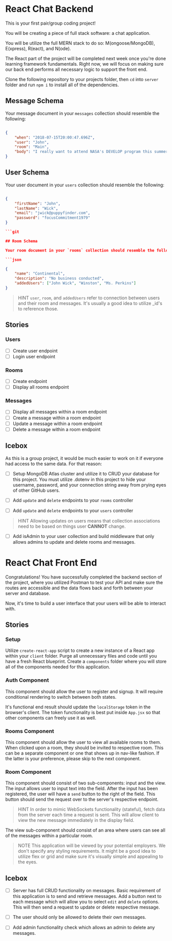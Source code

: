 # React Chat Backend

This is your first pair/group coding project!

You will be creating a piece of full stack software: a chat application.

You will be utilize the full MERN stack to do so: M(ongoose/MongoDB), E(xpress), R(eact), and N(ode).

The React part of the project will be completed next week once you're done learning framework fundamentals. Right now, we will focus on making sure our back end performs all necessary logic to support the front end.

Clone the following repository to your projects folder, then `cd` into `server` folder and run `npm i` to install all of the dependencies.

## Message Schema

Your message document in your `messages` collection should resemble the following:

```json

{
    "when": "2018-07-15T20:00:47.696Z",
    "user": "John",
    "room": "Main",
    "body": "I really want to attend NASA's DEVELOP program this summer!"
}

```

## User Schema

Your user document in your `users` collection should resemble the following:

```json

{
    "firstName": "John",
    "lastName": "Wick",
    "email": "jwick@puppyfinder.com",
    "password": "focusCommitment1979"
}

```git 

## Room Schema

Your room document in your `rooms` collection should resemble the following:

```json

{
    "name": "Continental",
    "description": "No business conducted",
    "addedUsers": ["John Wick", "Winston", "Ms. Perkins"]
}

```
> HINT
> `user`, `room`, and `addedUsers` refer to connection between users and their room and messages.
> It's usually a good idea to utilize _id's to reference those.

## Stories

### Users

- [ ] Create user endpoint
- [ ] Login user endpoint

### Rooms

- [ ] Create endpoint
- [ ] Display all rooms endpoint

### Messages

- [ ] Display all messages within a room endpoint
- [ ] Create a message within a room endpoint
- [ ] Update a message within a room endpoint
- [ ] Delete a message within a room endpoint

## Icebox

As this is a group project, it would be much easier to work on it if everyone had access to the same data. For that reason:

- [ ] Setup MongoDB Atlas cluster and utilize it to CRUD your database for this project. You must utilize .dotenv in this project to hide your username, password, and your connection string away from prying eyes of other GitHub users.

- [ ] Add `update` and `delete` endpoints to your `rooms` controller
- [ ] Add `update` and `delete` endpoints to your `users` controller

> HINT
> Allowing updates on users means that collection associations need to be based on things user **CANNOT** change.

- [ ] Add isAdmin to your user collection and build middleware that only allows admins to update and delete rooms and messages.

# React Chat Front End

Congratulations! You have successfully completed the backend section of the project, where you utilized Postman to test your API and make sure the routes are accessible and the data flows back and forth between your server and database.

Now, it's time to build a user interface that your users will be able to interact with.

## Stories

### Setup

Utilize `create-react-app` script to create a new instance of a React app within your `client` folder. Purge all unnecessary files and code until you have a fresh React blueprint. Create a `components` folder where you will store all of the components needed for this application.

### Auth Component

This component should allow the user to register and signup. It will require conditional rendering to switch between both states.

It's functional end result should update the `localStorage` token in the browser's client. The token functionality is best put inside `App.jsx` so that other components can freely use it as well.

### Rooms Component

This component should allow the user to view all available rooms to them. When clicked upon a room, they should be invited to respective room. This can be a separate component or one that shows up in nav-like fashion. If the latter is your preference, please skip to the next component.

### Room Component

This component should consist of two sub-components: input and the view. The input allows user to input text into the field. After the input has been registered, the user will have a `send` button to the right of the field. This button should send the request over to the server's respective endpoint.

> HINT
> In order to mimic WebSockets functionality (stateful), fetch data from the server each time a request is sent.
> This will allow client to view the new message immediately in the display field.

The view sub-component should consist of an area where users can see all of the messages within a particular room.

> NOTE
> This application will be viewed by your potential employers. We don't specify any styling requirements.
> It might be a good idea to utilize flex or grid and make sure it's visually simple and appealing to the eyes.

## Icebox

- [ ] Server has full CRUD functionality on messages. Basic requirement of this application is to send and retrieve messages. Add a button next to each message which will allow you to select `edit` and `delete` options. This will then send a request to update or delete respective message.

- [ ] The user should only be allowed to delete their own messages.

- [ ] Add admin functionality check which allows an admin to delete any messages.

